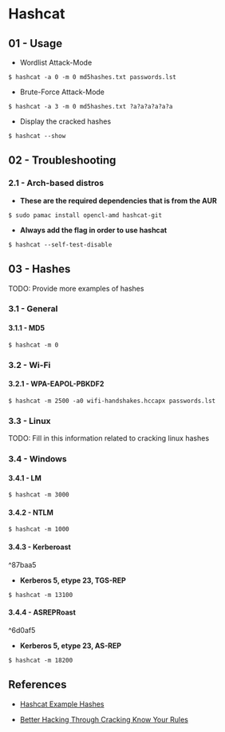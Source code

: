 # Hashcat

## 01 - Usage

- Wordlist Attack-Mode

`$ hashcat -a 0 -m 0 md5hashes.txt passwords.lst`

- Brute-Force Attack-Mode

`$ hashcat -a 3 -m 0 md5hashes.txt ?a?a?a?a?a?a`

- Display the cracked hashes

`$ hashcat --show`

## 02 - Troubleshooting

### 2.1 - Arch-based distros

- **These are the required dependencies that is from the AUR**

`$ sudo pamac install opencl-amd hashcat-git`

- **Always add the flag in order to use hashcat**

`$ hashcat --self-test-disable`

## 03 - Hashes

TODO: Provide more examples of hashes

### 3.1 - General

#### 3.1.1 - MD5

`$ hashcat -m 0`

### 3.2 - Wi-Fi

#### 3.2.1 - WPA-EAPOL-PBKDF2

`$ hashcat -m 2500 -a0 wifi-handshakes.hccapx passwords.lst`

### 3.3 - Linux

TODO: Fill in this information related to cracking linux hashes

### 3.4 - Windows

#### 3.4.1 - LM

`$ hashcat -m 3000`

#### 3.4.2 - NTLM

`$ hashcat -m 1000`

#### 3.4.3 - Kerberoast

^87baa5

- **Kerberos 5, etype 23, TGS-REP**

`$ hashcat -m 13100`

#### 3.4.4 - ASREPRoast

^6d0af5

- **Kerberos 5, etype 23, AS-REP**

`$ hashcat -m 18200`

## References

- [Hashcat Example Hashes](https://hashcat.net/wiki/doku.php?id=example_hashes)

- [Better Hacking Through Cracking Know Your Rules](https://www.trustedsec.com/blog/better-hacking-through-cracking-know-your-rules/)